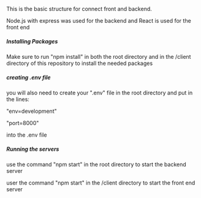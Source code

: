 This is the basic structure for connect front and backend.

Node.js with express was used for the backend and React is used for the front end

##### Installing Packages

Make sure to run "npm install" in both the root directory and in the /client directory of this repository to install
the needed packages

##### creating .env file

you will also need to create your ".env" file in the root directory and put in the lines:

"env=development"

"port=8000"

into the .env file 

##### Running the servers

use the command "npm start" in the root directory to start the backend server

user the command "npm start" in the /client directory to start the front end server